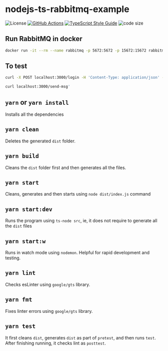 # nodejs-ts-rabbitmq-example

![License][license-image]
[![GitHub Actions][github-image]][github-url]
[![TypeScript Style Guide][gts-image]][gts-url]
![code size][code-size-image]
<!-- [![codecov][codecov-image]][codecov-url] -->

## Run RabbitMQ in docker

```bash
docker run -it --rm --name rabbitmq -p 5672:5672 -p 15672:15672 rabbitmq:3.9-management
```

## To test

```bash
curl -X POST localhost:3000/login -H 'Content-Type: application/json' -d '{"username":"user","password":"my_password"}'
```

```bash
curl localhost:3000/send-msg'
```


## `yarn` or `yarn install`

Installs all the dependencies

## `yarn clean`

Deletes the generated `dist` folder.

## `yarn build`

Cleans the `dist` folder first and then generates all the files.

## `yarn start`

Cleans, generates and then starts using `node dist/index.js` command

## `yarn start:dev`

Runs the program using `ts-node src`, ie, it does not require to generate all the `dist` files

## `yarn start:w`

Runs in watch mode using `nodemon`. Helpful for rapid development and testing.

## `yarn lint`

Checks esLinter using `google/gts` library.

## `yarn fmt`

Fixes linter errors using `google/gts` library.

## `yarn test`

It first cleans `dist`, generates `dist` as part of `pretest`, and then runs `test`.
After finishing running, it checks lint as `posttest`.

[github-image]: https://github.com/the-redback/nodejs-ts-rabbitmq-example/actions/workflows/build.yaml/badge.svg
[github-url]: https://github.com/the-redback/nodejs-ts-rabbitmq-example/actions
[codecov-image]: https://codecov.io/gh/the-redback/nodejs-ts-rabbitmq-example/branch/main/graph/badge.svg
[codecov-url]: https://codecov.io/gh/the-redback/nodejs-ts-rabbitmq-example
[gts-image]: https://img.shields.io/badge/code%20style-google-blueviolet.svg
[gts-url]: https://github.com/google/gts
[snyk-image]: https://snyk.io/test/github/the-redback/nodejs-ts-rabbitmq-example/badge.svg
[snyk-url]: https://snyk.io/test/github/the-redback/nodejs-ts-rabbitmq-example
[license-image]: https://img.shields.io/github/license/the-redback/nodejs-ts-rabbitmq-example
[code-size-image]: https://img.shields.io/github/languages/code-size/the-redback/nodejs-ts-rabbitmq-example

